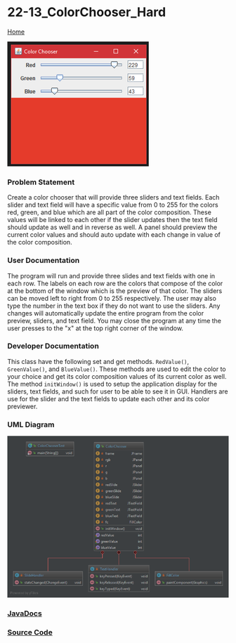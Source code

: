 # 22-13_ColorChooser_Hard

[Home](https://github.com/Aleyx4/Introduction-to-Software-Design-Fall-2017 "Home")

![ScreenShot](https://github.com/Aleyx4/Introduction-to-Software-Design-Fall-2017/blob/master/22-13_ColorChooser_Hard/doc/Screenshot.png?raw=true)

### Problem Statement
Create a color chooser that will provide three sliders and text fields. Each slider and text field will have a specific value from 0 to 255 for the colors red, green, and blue which are all part of the color composition. These values will be linked to each other if the slider updates then the text field should update as well and in reverse as well. A panel should preview the current color values and should auto update with each change in value of the color composition.

### User Documentation
The program will run and provide three slides and text fields with one in each row. The labels on each row are the colors that compose of the color at the bottom of the window which is the preview of that color. The sliders can be moved left to right from 0  to 255 respectively. The user may also type the number in the text box if they do not want to use the sliders. Any changes will automatically update the entire program from the color preview, sliders, and text field. You may close the program at any time the user presses to the "x" at the top right corner of the window.

### Developer Documentation
This class have the following set and get methods. `RedValue()`, `GreenValue()`, and `BlueValue()`. These methods are used to edit the color to your choice and get its color composition values of its current color as well. The method `initWindow()` is used to setup the application display for the sliders, text fields, and such for user to be able to see it in GUI. Handlers are use for the slider and the text fields to update each other and its color previewer.

### UML Diagram

![22-13_ColorChooser_Hard_UML](https://github.com/Aleyx4/Introduction-to-Software-Design-Fall-2017/blob/master/22-13_ColorChooser_Hard/doc/22-13_ColorChooser_Hard_UML.png?raw=true)

### [JavaDocs](https://github.com/Aleyx4/Introduction-to-Software-Design-Fall-2017/tree/master/22-13_ColorChooser_Hard/doc/)

### [Source Code](https://github.com/Aleyx4/Introduction-to-Software-Design-Fall-2017/tree/master/22-13_ColorChooser_Hard/src/)
